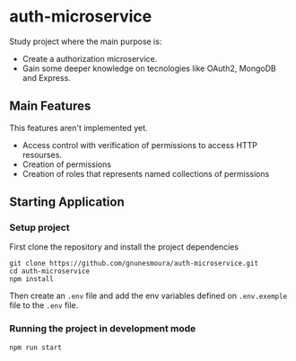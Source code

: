 # auth-microservice

Study project where the main purpose is:

* Create a authorization microservice.
* Gain some deeper knowledge on tecnologies like OAuth2, MongoDB and Express.

## Main Features

This features aren't implemented yet.

* Access control with verification of permissions to access HTTP resourses.
* Creation of permissions
* Creation of roles that represents named collections of permissions

## Starting Application

### Setup project

First clone the repository and install the project dependencies

``` {bash}
git clone https://github.com/gnunesmoura/auth-microservice.git
cd auth-microservice
npm install
```

Then create an `.env` file and add the env variables defined on `.env.exemple`
file to the `.env` file.

### Running the project in development mode

``` {bash}
npm run start
```
